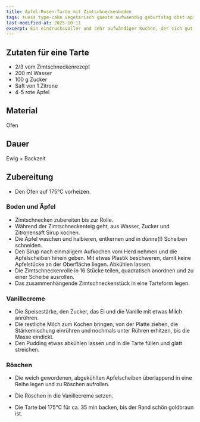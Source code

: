 ```yaml
---
title: Apfel-Rosen-Tarte mit Zimtschneckenboden
tags: suess type-cake vegetarisch gaeste aufwaendig geburtstag obst apfel
last-modified-at: 2025-10-11
excerpt: Ein eindrucksvoller und sehr aufwändiger Kuchen, der sich gut gemeinsam mit einem Gehilfen zubereiten lässt.
---
```

## Zutaten für eine Tarte
* 2/3 vom Zimtschneckenrezept
* 200 ml Wasser
* 100 g Zucker
* Saft von 1 Zitrone
* 4-5 rote Äpfel

## Material
Ofen

## Dauer
Ewig + Backzeit

## Zubereitung
* Den Ofen auf 175°C vorheizen.

### Boden und Äpfel
* Zimtschnecken zubereiten bis zur Rolle.
* Während der Zimtschneckenteig geht, aus Wasser, Zucker und Zitronensaft Sirup kochen. 
* Die Äpfel waschen und halbieren, entkernen und in dünne(!) Scheiben schneiden.
* Den Sirup nach einmaligem Aufkochen vom Herd nehmen und die Apfelscheiben hinein geben. Mit etwas Plastik beschweren, damit keine Apfelstücke an der Oberfläche liegen. Abkühlen lassen. 
* Die Zimtschneckenrolle in 16 Stücke teilen, quadratisch anordnen und zu einer Scheibe ausrollen. 
* Das zusammenhängende Zimtschneckenstück in eine Tarteform legen. 

### Vanillecreme
* Die Speisestärke, den Zucker, das Ei und die Vanille mit etwas Milch anrühren. 
* Die restliche Milch zum Kochen bringen, von der Platte ziehen, die Stärkemischung einrühren und nochmals unter Rühren erhitzen, bis die Masse eindickt. 
* Den Pudding etwas abkühlen lassen und in die Tarte füllen und glatt streichen. 
  
### Röschen
* Die weich gewordenen, abgekühlten Apfelscheiben überlappend in eine Reihe legen und zu Röschen  aufrollen.
* Die Röschen in die Vanillecreme setzen. 

* Die Tarte bei 175°C für ca. 35 min backen, bis der Rand schön goldbraun ist. 